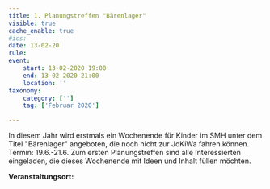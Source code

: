 ```yaml
---
title: 1. Planungstreffen "Bärenlager"
visible: true
cache_enable: true
#ics: 
date: 13-02-20
rule: 
event:
	start: 13-02-2020 19:00
	end: 13-02-2020 21:00
	location: ''
taxonomy:
	category: ['']
	tag: ['Februar 2020']

---
```

In diesem Jahr wird erstmals ein Wochenende für Kinder im SMH unter dem Titel "Bärenlager" angeboten, die noch nicht zur JoKiWa fahren können.
Termin: 19.6.-21.6.
Zum ersten Planungstreffen sind alle Interessierten eingeladen, die dieses Wochenende mit Ideen und Inhalt füllen möchten.


**Veranstaltungsort:** 

